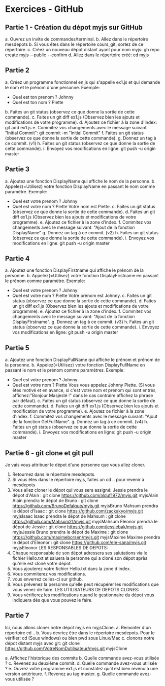 # Exercices - GitHub
 

## Partie 1 - Création du dépot myjs sur GitHub

a. Ouvrez un invite de commandes/terminal.
b. Allez dans le répertoire mesdepots
b. Si vous êtes dans le répertoire cours_git, sortez de ce répertoire.
c. Créez un nouveau dépot distant ayant pour nom myjs: gh repo create myjs --public --confirm
d. Allez dans le répertoire créé: cd myjs

## Partie 2 

a. Créez un programme fonctionnel en js qui s'appelle ex1.js et qui demande le nom et le prénom d'une personne.
Exemple:
- Quel est ton prenom ? Johnny
- Quel est ton nom ? Piette

b. Faites un git status (observez ce que donne la sortie de cette commande).
c. Faites un git diff ex1.js (Observez bien les ajouts et modifications de votre programme).
d. Ajoutez ce fichier à la zone d'index: git add ex1.js
e. Commitez vos changements avec le message suivant "Initial Commit": git commit -m "Initial Commit"
f. Faites un git status (observez ce que donne la sortie de cette commande).
g. Donnez un tag à ce commit. (v1)
h. Faites un git status (observez ce que donne la sortie de cette commande).
i. Envoyez vos modifications en ligne: git push -u origin master

## Partie 3

a. Ajoutez une fonction DisplayName qui affiche le nom de la personne.
b. Appelez(=Utilisez) votre fonction DisplayName en passant le nom comme paramètre.
Exemple:
- Quel est votre prenom ? Johnny
- Quel est votre nom ? Piette
Votre nom est Piette.
c. Faites un git status (observez ce que donne la sortie de cette commande).
d. Faites un git diff ex1.js (Observez bien les ajouts et modifications de votre programme).
e. Ajoutez ce fichier à la zone d'index.
f. Commitez vos changements avec le message suivant: "Ajout de la fonction DisplayName"
g. Donnez un tag à ce commit. (v2)
h. Faites un git status (observez ce que donne la sortie de cette commande).
i. Envoyez vos modifications en ligne: git push -u origin master

## Partie 4

a. Ajoutez une fonction DisplayFirstname qui affiche le prénom de la personne.
b. Appelez(=Utilisez) votre fonction DisplayFirstname en passant le prénom comme paramètre.
Exemple:
- Quel est votre prenom ? Johnny
- Quel est votre nom ? Piette
Votre prénom est Johnny.
c. Faites un git status (observez ce que donne la sortie de cette commande).
d. Faites un git diff ex1.js (Observez bien les ajouts et modifications de votre programme).
e. Ajoutez ce fichier à la zone d'index.
f. Commitez vos changements avec le message suivant: "Ajout de la fonction DisplayFirstname".
g. Donnez un tag à ce commit. (v3)
h. Faites un git status (observez ce que donne la sortie de cette commande).
i. Envoyez vos modifications en ligne: git push -u origin master

## Partie 5

a. Ajoutez une fonction DisplayFullName qui affiche le prénom et prénom de la personne.
b. Appelez(=Utilisez) votre fonction DisplayFullName en passant le nom et le prénom comme paramètres.
Exemple:
- Quel est votre prenom ? Johnny
- Quel est votre nom ? Piette
Vous vous appelez Johnny Piette. (Si vous êtes motivé et en avance, si c'est votre nom et prénom qui sont entrés, affichez:"Bonjour Masjesté !" dans le cas contraire affichez la phrase par défaut).
c. Faites un git status (observez ce que donne la sortie de cette commande).
d. Faites un git diff ex1.js (Observez bien les ajouts et modification de votre programme).
e. Ajoutez ce fichier à la zone d'index.
f. Commitez vos changements avec le message suivant: "Ajout de la fonction GetFullName".
g. Donnez un tag à ce commit. (v4)
h. Faites un git status (observez ce que donne la sortie de cette commande).
i. Envoyez vos modifications en ligne: git push -u origin master

## Partie 6 - git clone et git pull

Je vais vous attribuer le dépot d'une personne que vous allez cloner.
1. Retournez dans le répertoire mesdepots.
2. Si vous êtes dans le répertoire myjs, faites un cd .. pour revenir à mesdepots
3. Vous allez cloner le dépot qui vous sera assigné:
Jessie prendra le dépot d'Alain     : git clone https://github.com/alduf1972/myjs.git myjsAlain
Alain prendra le dépot de Bruno     : git clone https://github.com/BrunoDefalque/myjs.git myjsBruno
Mahsum prendra le dépot d'Isaac     : git clone https://github.com/zackakyo/myjs.git myjsIsaac
Isaac prendra le dépot de Mahsum    : git clone https://github.com/Mahsum21/myjs.git myjsMahsum
Eleonor prendra le dépot de Jessie  : git clone https://github.com/jessiebak/myjs.git myjsJessie
Bruno prendra le dépot de Maxime    : git clone https://github.com/maximeborsen/myjs.git myjsMaxime
Maxime prendra le dépot d'Eleonor   : git clone https://github.com/ele-sana/myjs.git myjsEleonor
LES RESPONSABLES DE DEPOTS:
4. Chaque responsable de son dépot adressera ses salutations via le fichier Hello.txt et saluera la personne qui a cloné son dépot après qu'elle est cloné votre dépot.
5. Vous ajouterez votre fichier Hello.txt dans la zone d'index.
6. Vous commiterez vos modifications.
7. vous enverrez celles-ci sur github.
8. Vous prévenez la personne qu'elle peut récupérer les modifications que vous venez de faire.
LES UTILISATEURS DE DEPOTS CLONES:
9. Vous vérifierez les modifications quand le gestionnaire du dépot vous indiquera dès que vous pouvez le faire.

## Partie 7

Ici, nous allons cloner notre dépot myjs en myjsClone.
a. Remonter d'un répertoire cd ..
b. Vous devriez être dans le répertoire mesdepots. Pour le vérifier: cd (Sous windows) ou bien pwd sous Linux/Mac
c. clonons notre dépot distant myjs avec git: git clone https://github.com/VotreNomDutilisateur/myjs.git myjsClone



a. Affichez l'historique des commits
b. Quelle commande avez-vous utilisée ?
c. Revenez au deuxième commit.
d. Quelle commande avez-vous utilisée ?
e. Ouvrez votre programme ex1.js et constatez qu'il est bien revenu à une version antérieure.
f. Revenez au tag master.
g. Quelle commande avez-vous utilisée ?

  